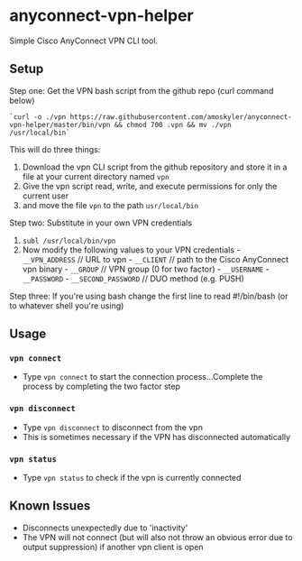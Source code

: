 anyconnect-vpn-helper
=====================
Simple Cisco AnyConnect VPN CLI tool.


## Setup
Step one: Get the VPN bash script from the github repo (curl command below)

    `curl -o ./vpn https://raw.githubusercontent.com/amoskyler/anyconnect-vpn-helper/master/bin/vpn && chmod 700 .vpn && mv ./vpn /usr/local/bin`

This will do three things:
  1. Download the vpn CLI script from the github repository and store it in a file at your current directory named `vpn`
  2. Give the vpn script read, write, and execute permissions for only the current user
  3. and move the file `vpn` to the path `usr/local/bin`

Step two: Substitute in your own VPN credentials
  1. `subl /usr/local/bin/vpn`
  2. Now modify the following values to your VPN credentials
    - `__VPN_ADDRESS` // URL to vpn
    - `__CLIENT` // path to the Cisco AnyConnect vpn binary
    - `__GROUP` // VPN group (0 for two factor)
    - `__USERNAME`
    - `__PASSWORD`
    - `__SECOND_PASSWORD` // DUO method (e.g. PUSH)

Step three:
  If you're using bash change the first line to read #!/bin/bash (or to whatever shell you're using)


## Usage


### `vpn connect`
  - Type `vpn connect` to start the connection process...Complete the process by completing the two factor step

### `vpn disconnect`
  - Type `vpn disconnect` to disconnect from the vpn
  - This is sometimes necessary if the VPN has disconnected automatically

### `vpn status`
  - Type `vpn status` to check if the vpn is currently connected


## Known Issues
  - Disconnects unexpectedly due to 'inactivity'
  - The VPN will not connect (but will also not throw an obvious error due to output suppression) if another vpn client is open
